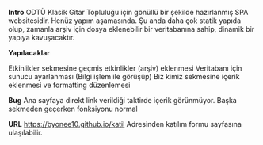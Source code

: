 **Intro**
ODTÜ Klasik Gitar Topluluğu için gönüllü bir şekilde hazırlanmış SPA websitesidir.
Henüz yapım aşamasında. Şu anda daha çok statik yapıda olup, zamanla arşiv için dosya eklenebilir bir veritabanına sahip, dinamik bir yapıya kavuşacaktır.

**Yapılacaklar**

Etkinlikler sekmesine geçmiş etkinlikler (arşiv) eklenmesi
Veritabanı için sunucu ayarlanması (Bilgi işlem ile görüşüp)
Biz kimiz sekmesine içerik eklenmesi ve formatting düzenlemesi

**Bug**
Ana sayfaya direkt link verildiği taktirde içerik görünmüyor. Başka sekmeden geçerken fonksiyonu normal

**URL**
https://byonee10.github.io/katil
Adresinden katılım formu sayfasına ulaşılabilir.

